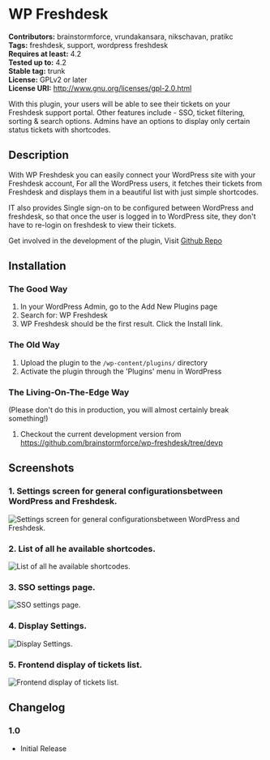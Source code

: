 # WP Freshdesk #
**Contributors:** brainstormforce, vrundakansara, nikschavan, pratikc  
**Tags:** freshdesk, support, wordpress freshdesk  
**Requires at least:** 4.2  
**Tested up to:** 4.2  
**Stable tag:** trunk  
**License:** GPLv2 or later  
**License URI:** http://www.gnu.org/licenses/gpl-2.0.html  

With this plugin, your users will be able to see their tickets on your Freshdesk support portal. Other features include - SSO, ticket filtering, sorting & search options. Admins have an options to display only certain status tickets with shortcodes.

## Description ##

With WP Freshdesk you can easily connect your WordPress site with your Freshdesk account, For all the WordPress users, it fetches their tickets from Freshdesk and displays them in a beautiful list with just simple shortcodes.

IT also provides Single sign-on to be configured between WordPress and freshdesk, so that once the user is logged in to WordPress site, they don't have to re-login on freshdesk to view their tickets.


Get involved in the development of the plugin, Visit [Github Repo](https://github.com/brainstormforce/wp-freshdesk/ "Github Repo")

## Installation ##

### The Good Way ###

1. In your WordPress Admin, go to the Add New Plugins page
2. Search for: WP Freshdesk
3. WP Freshdesk should be the first result. Click the Install link.

### The Old Way ###

1. Upload the plugin to the `/wp-content/plugins/` directory
2. Activate the plugin through the 'Plugins' menu in WordPress

### The Living-On-The-Edge Way ###

(Please don't do this in production, you will almost certainly break something!)

1. Checkout the current development version from https://github.com/brainstormforce/wp-freshdesk/tree/devp

## Screenshots ##

### 1. Settings screen for general configurationsbetween WordPress and Freshdesk. ###
![Settings screen for general configurationsbetween WordPress and Freshdesk.](http://ps.w.org/wp-freshdesk/assets/screenshot-1.png)

### 2. List of all he available shortcodes. ###
![List of all he available shortcodes.](http://ps.w.org/wp-freshdesk/assets/screenshot-2.png)

### 3. SSO settings page. ###
![SSO settings page.](http://ps.w.org/wp-freshdesk/assets/screenshot-3.png)

### 4. Display Settings. ###
![Display Settings.](http://ps.w.org/wp-freshdesk/assets/screenshot-4.png)

### 5. Frontend display of tickets list. ###
![Frontend display of tickets list.](http://ps.w.org/wp-freshdesk/assets/screenshot-5.png)


## Changelog ##

### 1.0 ###
* Initial Release
